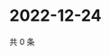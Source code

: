 # 2022-12-24

共 0 条

<!-- BEGIN WEIBO -->
<!-- 最后更新时间 Sat Dec 24 2022 00:18:32 GMT+0800 (China Standard Time) -->

<!-- END WEIBO -->
